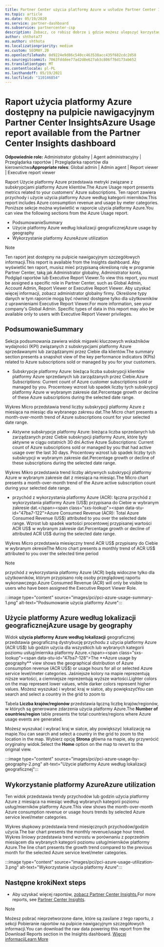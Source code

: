 ```yaml
---
title: Partner Center użycia platformy Azure w usłudze Partner Center Insights
ms.topic: article
ms.date: 05/19/2020
ms.service: partner-dashboard
ms.subservice: partnercenter-csp
description: Zobacz, co robisz dobrze i gdzie możesz ulepszyć korzystanie z subskrypcji platformy Azure, które sprzedajesz lub zarządzasz dla swoich klientów.
author: shthota77
ms.author: shthota
ms.localizationpriority: medium
ms.custom: SEOMAY.20
ms.openlocfilehash: 0d9224e9d86c540cc463538acc435f682cdc2d58
ms.sourcegitcommit: 7063fdddee77ad2d8e627ab3c806f76d173ab652
ms.translationtype: MT
ms.contentlocale: pl-PL
ms.lasthandoff: 05/19/2021
ms.locfileid: "110146854"
---
```

# <a name="azure-usage-report-available-from-the-partner-center-insights-dashboard"></a><span data-ttu-id="47ba7-103">Raport użycia platformy Azure dostępny na pulpicie nawigacyjnym Partner Center Insights</span><span class="sxs-lookup"><span data-stu-id="47ba7-103">Azure Usage report available from the Partner Center Insights dashboard</span></span>

<span data-ttu-id="47ba7-104">**Odpowiednie role:** Administrator globalny | Agent administracyjny | Przeglądarka raportów | Przeglądarka raportów dla kierownictwa</span><span class="sxs-lookup"><span data-stu-id="47ba7-104">**Appropriate roles**: Global admin | Admin agent | Report viewer | Executive report viewer</span></span>

<span data-ttu-id="47ba7-105">Raport Użycie platformy Azure przedstawia metryki związane z subskrypcjami platformy Azure klientów.</span><span class="sxs-lookup"><span data-stu-id="47ba7-105">The Azure Usage report presents metrics related to your customers’ Azure subscriptions.</span></span> <span data-ttu-id="47ba7-106">Ten raport zawiera przychody i użycie użycia platformy Azure według kategorii mierników.</span><span class="sxs-lookup"><span data-stu-id="47ba7-106">This report includes Azure consumption revenue and usage by meter categories.</span></span> <span data-ttu-id="47ba7-107">Poniższe sekcje można wyświetlić w raporcie użycia platformy Azure.</span><span class="sxs-lookup"><span data-stu-id="47ba7-107">You can view the following sections from the Azure Usage report.</span></span>

- <span data-ttu-id="47ba7-108">Podsumowanie</span><span class="sxs-lookup"><span data-stu-id="47ba7-108">Summary</span></span>
- <span data-ttu-id="47ba7-109">Użycie platformy Azure według lokalizacji geograficznej</span><span class="sxs-lookup"><span data-stu-id="47ba7-109">Azure usage by geography</span></span>
- <span data-ttu-id="47ba7-110">Wykorzystanie platformy Azure</span><span class="sxs-lookup"><span data-stu-id="47ba7-110">Azure utilization</span></span>

 > [!NOTE]
 > <span data-ttu-id="47ba7-111">Ten raport jest dostępny na pulpicie nawigacyjnym szczegółowych informacji.</span><span class="sxs-lookup"><span data-stu-id="47ba7-111">This report is available from the Insights dashboard.</span></span> <span data-ttu-id="47ba7-112">Aby wyświetlić ten raport, musisz mieć przypisaną określoną rolę w programie Partner Center, taką jak Administrator globalny, Administrator konta, Podgląd raportów lub Executive Report Viewer.</span><span class="sxs-lookup"><span data-stu-id="47ba7-112">To view this report, you must be assigned a specific role in Partner Center, such as Global Admin, Account Admin, Report Viewer or Executive Report Viewer.</span></span> <span data-ttu-id="47ba7-113">Aby uzyskać więcej informacji, zobacz administrator globalny firmy. Określone typy danych w tym raporcie mogą być również dostępne tylko dla użytkowników z uprawnieniami Executive Report Viewer.</span><span class="sxs-lookup"><span data-stu-id="47ba7-113">For more information, see your company's Global Admin. Specific types of data in this report may also be available only to users with Executive Report Viewer privileges.</span></span>

## <a name="summary"></a><span data-ttu-id="47ba7-114">Podsumowanie</span><span class="sxs-lookup"><span data-stu-id="47ba7-114">Summary</span></span>

<span data-ttu-id="47ba7-115">Sekcja podsumowania zawiera widok migawki kluczowych wskaźników wydajności (KPI) związanych z subskrypcjami platformy Azure sprzedawanymi lub zarządzanymi przez Ciebie dla klientów.</span><span class="sxs-lookup"><span data-stu-id="47ba7-115">The summary section presents a snapshot view of the key performance indicators (KPIs) related to Azure subscriptions sold or managed by you for your customers.</span></span>  

- <span data-ttu-id="47ba7-116">Subskrypcje platformy Azure: bieżąca liczba subskrypcji klientów platformy Azure sprzedanych lub zarządzanych przez Ciebie.</span><span class="sxs-lookup"><span data-stu-id="47ba7-116">Azure Subscriptions: Current count of Azure customer subscriptions sold or managed by you.</span></span>
<span data-ttu-id="47ba7-117">Procentowy wzrost lub spadek liczby tych subskrypcji platformy Azure w wybranym zakresie dat.</span><span class="sxs-lookup"><span data-stu-id="47ba7-117">Percentage growth or decline of these Azure subscriptions during the selected date range.</span></span>

<span data-ttu-id="47ba7-118">Wykres Micro przedstawia trend liczby subskrypcji platformy Azure z miesiąca na miesiąc dla wybranego zakresu dat.</span><span class="sxs-lookup"><span data-stu-id="47ba7-118">The Micro chart presents a month-over-month trend of Azure subscriptions count for your selected date range.</span></span>
- <span data-ttu-id="47ba7-119">Aktywne subskrypcje platformy Azure: bieżąca liczba sprzedanych lub zarządzanych przez Ciebie subskrypcji platformy Azure, które były aktywne w ciągu ostatnich 30 dni.</span><span class="sxs-lookup"><span data-stu-id="47ba7-119">Active Azure Subscriptions: Current count of Azure subscriptions sold or managed by you that had active usage over the last 30 days.</span></span>
<span data-ttu-id="47ba7-120">Procentowy wzrost lub spadek liczby tych subskrypcji w wybranym zakresie dat.</span><span class="sxs-lookup"><span data-stu-id="47ba7-120">Percentage growth or decline of these subscriptions during the selected date range.</span></span>

<span data-ttu-id="47ba7-121">Wykres Mikro przedstawia trend liczby aktywnych subskrypcji platformy Azure w wybranym zakresie dat z miesiąca na miesiąc.</span><span class="sxs-lookup"><span data-stu-id="47ba7-121">The Micro chart presents a month-over-month trend of the Azure active subscription count during your selected date range.</span></span>

- <span data-ttu-id="47ba7-122">przychód z wykorzystania platformy Azure (ACR): łączna przychód z wykorzystania platformy Azure (US$) przypisana do Ciebie w wybranym zakresie dat.</span><span class="sxs-lookup"><span data-stu-id="47ba7-122">Azure Consumed Revenue (ACR): Total Azure Consumed Revenue (US$) attributed to you over the selected date range.</span></span>
<span data-ttu-id="47ba7-123">Wzrost lub spadek wartości procentowej przypisanej wartości ACR US$ w wybranym zakresie dat.</span><span class="sxs-lookup"><span data-stu-id="47ba7-123">Percentage growth or decline of attributed ACR US$ during the selected date range.</span></span> 

<span data-ttu-id="47ba7-124">Wykres Micro przedstawia miesięczny trend ACR US$ przypisany do Ciebie w wybranym okresie</span><span class="sxs-lookup"><span data-stu-id="47ba7-124">The Micro chart presents a monthly trend of ACR US$ attributed to you over the selected time period</span></span>


> [!NOTE]
 > <span data-ttu-id="47ba7-125">przychód z wykorzystania platformy Azure (ACR) będą widoczne tylko dla użytkowników, którym przypisano rolę osoby przeglądowej raportu wykonawczego.</span><span class="sxs-lookup"><span data-stu-id="47ba7-125">Azure Consumed Revenue (ACR) will only be visible to users who have been assigned the Executive Report Viewer Role.</span></span>

:::image type="content" source="images/pci/pci-azure-usage-summary-1.png" alt-text="Podsumowanie użycia platformy Azure":::

## <a name="azure-usage-by-geography"></a><span data-ttu-id="47ba7-127">Użycie platformy Azure według lokalizacji geograficznej</span><span class="sxs-lookup"><span data-stu-id="47ba7-127">Azure usage by geography</span></span>

<span data-ttu-id="47ba7-128">Widok **użycia platformy Azure według lokalizacji** geograficznej przedstawia geograficzną dystrybucję przychodu z użycia platformy Azure (ACR US$) lub godzin użycia dla wszystkich lub wybranych kategorii poziomu usług/miernika platformy Azure.</span><span class="sxs-lookup"><span data-stu-id="47ba7-128">The **Azure usage by geography** view shows the geographical distribution of Azure consumption revenue (ACR US$) or usage hours for all or selected Azure service level/meter categories.</span></span> <span data-ttu-id="47ba7-129">Jaśniejsze kolory na mapie reprezentują niższe wartości, a ciemniejsze reprezentują wyższe wartości.</span><span class="sxs-lookup"><span data-stu-id="47ba7-129">Lighter colors on the map represent lower values, while darker colors represent higher values.</span></span> <span data-ttu-id="47ba7-130">Możesz wyszukać i wybrać kraj w siatce, aby powiększyć</span><span class="sxs-lookup"><span data-stu-id="47ba7-130">You can search and select a country in the grid to zoom to</span></span> 

<span data-ttu-id="47ba7-131">Tabela **Liczba krajów/regionów** przedstawia łączną liczbę krajów/regionów, w których są generowane zdarzenia użycia platformy Azure.</span><span class="sxs-lookup"><span data-stu-id="47ba7-131">The **Number of countries/region** table presents the total countries/regions where Azure usage events are generated.</span></span>

<span data-ttu-id="47ba7-132">Możesz wyszukać i wybrać kraj w siatce, aby powiększyć lokalizację na mapie.</span><span class="sxs-lookup"><span data-stu-id="47ba7-132">You can search and select a country in the grid to zoom to the location in the map.</span></span> <span data-ttu-id="47ba7-133">Wybierz opcję **Strona** główna na mapie, aby przywrócić oryginalny widok.</span><span class="sxs-lookup"><span data-stu-id="47ba7-133">Select the **Home** option on the map to revert to the original view.</span></span>

:::image type="content" source="images/pci/pci-azure-usage-by-geography-2.png" alt-text="Użycie platformy Azure według lokalizacji geograficznej":::

## <a name="azure-utilization"></a><span data-ttu-id="47ba7-135">Wykorzystanie platformy Azure</span><span class="sxs-lookup"><span data-stu-id="47ba7-135">Azure utilization</span></span>

<span data-ttu-id="47ba7-136">Ten widok przedstawia trendy przychodów lub godzin użycia platformy Azure z miesiąca na miesiąc według wybranych kategorii poziomu usług/mierników platformy Azure.</span><span class="sxs-lookup"><span data-stu-id="47ba7-136">This view shows the month-over-month Azure consumption revenue or usage hours trends by selected Azure service level/meter categories.</span></span> 

<span data-ttu-id="47ba7-137">Wykres słupkowy przedstawia trend miesięcznych przychodów/godzin użycia.</span><span class="sxs-lookup"><span data-stu-id="47ba7-137">The bar chart presents the monthly revenue/usage hour trend.</span></span> <span data-ttu-id="47ba7-138">Wykres liniowy przedstawia trend wzrostu w porównaniu z poprzednim miesiącem dla wybranych kategorii poziomu usług/mierników platformy Azure.</span><span class="sxs-lookup"><span data-stu-id="47ba7-138">The line chart presents the growth trend compared to the previous month for the selected Azure service level/meter categories.</span></span>

:::image type="content" source="images/pci/pci-azure-usage-utilization-3.png" alt-text="Wykorzystanie użycia platformy Azure":::

## <a name="next-steps"></a><span data-ttu-id="47ba7-140">Następne kroki</span><span class="sxs-lookup"><span data-stu-id="47ba7-140">Next steps</span></span>

- <span data-ttu-id="47ba7-141">Aby uzyskać więcej raportów, [zobacz Partner Center Insights.](partner-center-insights.md)</span><span class="sxs-lookup"><span data-stu-id="47ba7-141">For more reports, see [Partner Center Insights](partner-center-insights.md).</span></span>

>[!NOTE] 
> <span data-ttu-id="47ba7-142">Możesz pobrać nieprzetworzone dane, które są zasilane z tego raportu, z sekcji Pobieranie raportów na pulpicie nawigacyjnym szczegółowych informacji.</span><span class="sxs-lookup"><span data-stu-id="47ba7-142">You can download the raw data powering this report from the Download Reports section in the Insights dashboard.</span></span> [<span data-ttu-id="47ba7-143">Więcej informacji</span><span class="sxs-lookup"><span data-stu-id="47ba7-143">Learn More</span></span>](pci-download-reports.md) 
